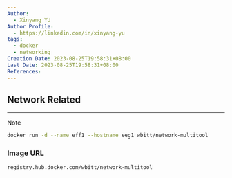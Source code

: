 ```yaml
---
Author:
  - Xinyang YU
Author Profile:
  - https://linkedin.com/in/xinyang-yu
tags:
  - docker
  - networking
Creation Date: 2023-08-25T19:58:31+08:00
Last Date: 2023-08-25T19:58:31+08:00
References:
---
```

## Network Related
---
>[!note]
>```bash
>docker run -d --name eff1 --hostname eeg1 wbitt/network-multitool
>```
>### Image URL
>```
>registry.hub.docker.com/wbitt/network-multitool
>```